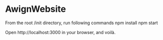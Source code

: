 # AwignWebsite

From the root /init directory, run following commands
npm install
npm start

Open http://localhost:3000 in your browser, and voilà.